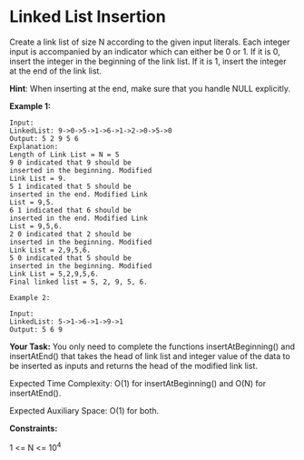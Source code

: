 # Linked List Insertion

Create a link list of size N according to the given input literals. Each integer input is accompanied by an indicator which can either be 0 or 1. If it is 0, insert the integer in the beginning of the link list. If it is 1, insert the integer at the end of the link list. 

**Hint**: When inserting at the end, make sure that you handle NULL explicitly.

**Example 1:**
```
Input:
LinkedList: 9->0->5->1->6->1->2->0->5->0
Output: 5 2 9 5 6
Explanation:
Length of Link List = N = 5
9 0 indicated that 9 should be
inserted in the beginning. Modified
Link List = 9.
5 1 indicated that 5 should be
inserted in the end. Modified Link
List = 9,5.
6 1 indicated that 6 should be
inserted in the end. Modified Link
List = 9,5,6.
2 0 indicated that 2 should be
inserted in the beginning. Modified
Link List = 2,9,5,6.
5 0 indicated that 5 should be
inserted in the beginning. Modified
Link List = 5,2,9,5,6. 
Final linked list = 5, 2, 9, 5, 6.
```
```
Example 2:

Input:
LinkedList: 5->1->6->1->9->1
Output: 5 6 9
```
**Your Task:**
You only need to complete the functions insertAtBeginning() and insertAtEnd() that takes the head of link list and integer value of the data to be inserted as inputs and returns the head of the modified link list. 

Expected Time Complexity: O(1) for insertAtBeginning() and O(N) for insertAtEnd().

Expected Auxiliary Space: O(1) for both.

**Constraints:**

1 <= N <= 10<sup>4</sup>
